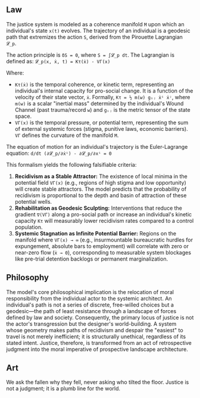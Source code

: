 ## Law
The justice system is modeled as a coherence manifold `M` upon which an individual's state `x(t)` evolves. The trajectory of an individual is a geodesic path that extremizes the action `S`, derived from the Pirouette Lagrangian `𝓛_p`.

The action principle is `δS = 0`, where `S = ∫𝓛_p dt`.
The Lagrangian is defined as:
`𝓛_p(x, ẋ, t) = Kτ(ẋ) - VΓ(x)`

Where:
-   `Kτ(ẋ)` is the temporal coherence, or kinetic term, representing an individual's internal capacity for pro-social change. It is a function of the velocity of their state vector, `ẋ`. Formally, `Kτ = ½ m(w) gᵢⱼ ẋⁱ ẋʲ`, where `m(w)` is a scalar "inertial mass" determined by the individual's Wound Channel (past trauma/record `w`) and `gᵢⱼ` is the metric tensor of the state space.
-   `VΓ(x)` is the temporal pressure, or potential term, representing the sum of external systemic forces (stigma, punitive laws, economic barriers). `VΓ` defines the curvature of the manifold `M`.

The equation of motion for an individual's trajectory is the Euler-Lagrange equation:
`d/dt (∂𝓛_p/∂ẋⁱ) - ∂𝓛_p/∂xⁱ = 0`

This formalism yields the following falsifiable criteria:

1.  **Recidivism as a Stable Attractor:** The existence of local minima in the potential field `VΓ(x)` (e.g., regions of high stigma and low opportunity) will create stable attractors. The model predicts that the probability of recidivism is proportional to the depth and basin of attraction of these potential wells.
2.  **Rehabilitation as Geodesic Sculpting:** Interventions that reduce the gradient `∇(VΓ)` along a pro-social path or increase an individual's kinetic capacity `Kτ` will measurably lower recidivism rates compared to a control population.
3.  **Systemic Stagnation as Infinite Potential Barrier:** Regions on the manifold where `VΓ(x) → ∞` (e.g., insurmountable bureaucratic hurdles for expungement, absolute bars to employment) will correlate with zero or near-zero flow (`ẋ → 0`), corresponding to measurable system blockages like pre-trial detention backlogs or permanent marginalization.

## Philosophy
The model's core philosophical implication is the relocation of moral responsibility from the individual actor to the systemic architect. An individual's path is not a series of discrete, free-willed choices but a geodesic—the path of least resistance through a landscape of forces defined by law and society. Consequently, the primary locus of justice is not the actor's transgression but the designer's world-building. A system whose geometry makes paths of recidivism and despair the "easiest" to travel is not merely inefficient; it is structurally unethical, regardless of its stated intent. Justice, therefore, is transformed from an act of retrospective judgment into the moral imperative of prospective landscape architecture.

## Art
We ask the fallen why they fell, never asking who tilted the floor. Justice is not a judgment; it is a plumb line for the world.